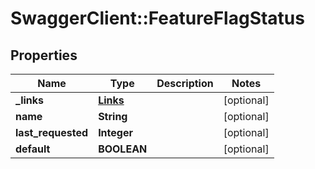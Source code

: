 # SwaggerClient::FeatureFlagStatus

## Properties
Name | Type | Description | Notes
------------ | ------------- | ------------- | -------------
**_links** | [**Links**](Links.md) |  | [optional] 
**name** | **String** |  | [optional] 
**last_requested** | **Integer** |  | [optional] 
**default** | **BOOLEAN** |  | [optional] 


